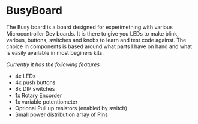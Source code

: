 # BusyBoard

The Busy board is a board designed for experimetning with various Microcontroller Dev boards. It is there to give you LEDs to make blink, various, buttons, switches and knobs to learn and test code against. The choice in components is based around what parts I have on hand and what is easily available in most beginers kits.


_Currently it has the following features_
* 4x LEDs
* 4x push buttons
* 8x DIP switches
* 1x Rotary Encorder
* 1x variable potentiometer
* Optional Pull up resistors (enabled by switch)
* Small power distribution array of Pins
